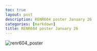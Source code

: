 ```yaml
---
toc: true
layout: post
description: RENR604 poster January 26
categories: [markdown]
title: RENR604 poster January 26
---
```


![renr604_poster]({{site.baseurl}}/images/renr604_poster.png)
